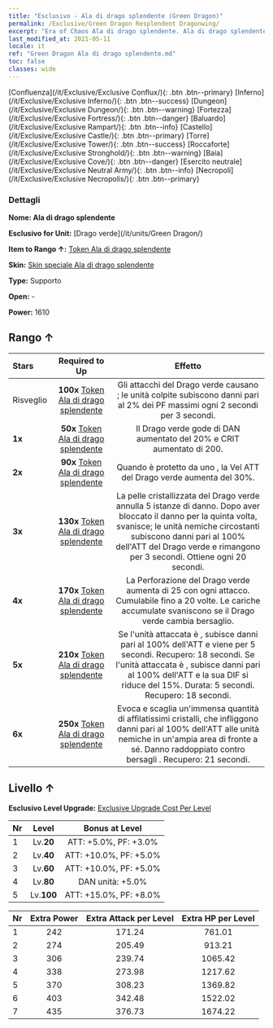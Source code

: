 ```yaml
---
title: "Esclusivo - Ala di drago splendente (Green Dragon)"
permalink: /Exclusive/Green Dragon Resplendent Dragonwing/
excerpt: "Era of Chaos Ala di drago splendente. Ala di drago splendente. Era of Chaos Esclusivo Ala di drago splendente. Drago verde Esclusivo."
last_modified_at: 2021-05-11
locale: it
ref: "Green Dragon Ala di drago splendente.md"
toc: false
classes: wide
---
```

 [Confluenza](/it/Exclusive/Exclusive Conflux/){: .btn .btn--primary} [Inferno](/it/Exclusive/Exclusive Inferno/){: .btn .btn--success} [Dungeon](/it/Exclusive/Exclusive Dungeon/){: .btn .btn--warning} [Fortezza](/it/Exclusive/Exclusive Fortress/){: .btn .btn--danger} [Baluardo](/it/Exclusive/Exclusive Rampart/){: .btn .btn--info} [Castello](/it/Exclusive/Exclusive Castle/){: .btn .btn--primary} [Torre](/it/Exclusive/Exclusive Tower/){: .btn .btn--success} [Roccaforte](/it/Exclusive/Exclusive Stronghold/){: .btn .btn--warning} [Baia](/it/Exclusive/Exclusive Cove/){: .btn .btn--danger} [Esercito neutrale](/it/Exclusive/Exclusive Neutral Army/){: .btn .btn--info} [Necropoli](/it/Exclusive/Exclusive Necropolis/){: .btn .btn--primary} 

### Dettagli
 **Nome: Ala di drago splendente** 

 **Esclusivo for Unit:** [Drago verde](/it/units/Green Dragon/) 

 **Item to Rango ↑:** [Token Ala di drago splendente](/ItemsIT/con_976/)

 **Skin:** [Skin speciale Ala di drago splendente](/ItemsIT/con_644/)

 **Type:** Supporto

 **Open:** -

 **Power:** 1610

## Rango ↑

  |     Stars    |  Required to Up | Effetto |
  |:-------------|:---------------:|:---------------:|
  |  Risveglio  | **100x** [Token Ala di drago splendente](/ItemsIT/con_976/) | Gli attacchi del Drago verde causano <Sanguinamento>; le unità colpite subiscono danni pari al 2% dei PF massimi ogni 2 secondi per 3 secondi. |
  | **1x** <i class="fas fa-star"/> | **50x** [Token Ala di drago splendente](/ItemsIT/con_976/) | Il Drago verde gode di DAN aumentato del 20% e CRIT aumentato di 200. |
  | **2x** <i class="fas fa-star"/> | **90x** [Token Ala di drago splendente](/ItemsIT/con_976/) | Quando è protetto da uno <scudo>, la Vel ATT del Drago verde aumenta del 30%. |
  | **3x** <i class="fas fa-star"/> | **130x** [Token Ala di drago splendente](/ItemsIT/con_976/) | <Protezione cristallina> La pelle cristallizzata del Drago verde annulla 5 istanze di danno. Dopo aver bloccato il danno per la quinta volta, <Protezione cristallina> svanisce; le unità nemiche circostanti subiscono danni pari al 100% dell'ATT del Drago verde e rimangono <cristallizzate> per 3 secondi. Ottiene <Protezione cristallina> ogni 20 secondi. |
  | **4x** <i class="fas fa-star"/> | **170x** [Token Ala di drago splendente](/ItemsIT/con_976/) | La Perforazione del Drago verde aumenta di 25 con ogni attacco. Cumulabile fino a 20 volte. Le cariche accumulate svaniscono se il Drago verde cambia bersaglio. |
  | **5x** <i class="fas fa-star"/> | **210x** [Token Ala di drago splendente](/ItemsIT/con_976/) | <Inarrestabile> Se l'unità attaccata è <rallentata>, subisce danni pari al 100% dell'ATT e viene <accecata> per 5 secondi. Recupero: 18 secondi. Se l'unità attaccata è <ostacolata>, subisce danni pari al 100% dell'ATT e la sua DIF si riduce del 15%. Durata: 5 secondi. Recupero: 18 secondi. |
  | **6x** <i class="fas fa-star"/> | **250x** [Token Ala di drago splendente](/ItemsIT/con_976/) | <Spine di diamante> Evoca e scaglia un'immensa quantità di affilatissimi cristalli, che infliggono danni pari al 100% dell'ATT alle unità nemiche in un'ampia area di fronte a sé. Danno raddoppiato contro bersagli <accecati>. Recupero: 21 secondi. |


## Livello ↑
 **Esclusivo Level Upgrade:** [Exclusive Upgrade Cost Per Level](/Exclusive/ExclusiveUpgradeCostPerLevel/)

  |  Nr  |   Level  | Bonus at Level |
  |:-----|:--------:|:--------------:|
  | 1 | Lv.**20** | ATT: +5.0%, PF: +3.0% |
  | 2 | Lv.**40** | ATT: +10.0%, PF: +5.0% |
  | 3 | Lv.**60** | ATT: +10.0%, PF: +5.0% |
  | 4 | Lv.**80** | DAN unità: +5.0% |
  | 5 | Lv.**100** | ATT: +15.0%, PF: +8.0% |


  |  Nr  |  Extra Power | Extra Attack per Level | Extra HP per Level |
  |:-----|:--------:|:--------:|:--------:|
  | 1 | 242 | 171.24 | 761.01 |
  | 2 | 274 | 205.49 | 913.21 |
  | 3 | 306 | 239.74 | 1065.42 |
  | 4 | 338 | 273.98 | 1217.62 |
  | 5 | 370 | 308.23 | 1369.82 |
  | 6 | 403 | 342.48 | 1522.02 |
  | 7 | 435 | 376.73 | 1674.22 |


